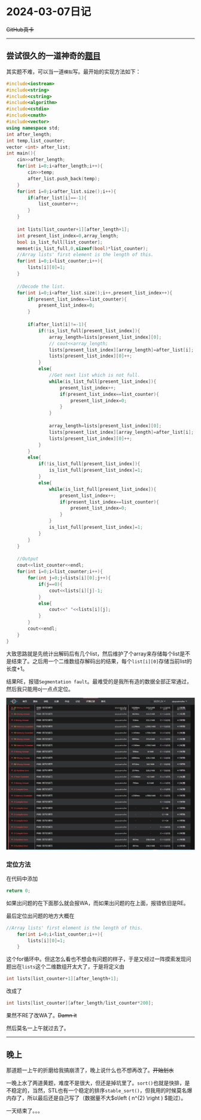 # 2024-03-07日记
~~GitHub真卡~~
***
## 尝试很久的一道神奇的[题目](https://sezsyoj.fun/p/383)

其实题不难，可以当一道`模拟`写。最开始的实现方法如下：
```c++
#include<iostream>
#include<string>
#include<cstring>
#include<algorithm>
#include<cstdio>
#include<cmath>
#include<vector>
using namespace std;
int after_length;
int temp,list_counter;
vector <int> after_list;
int main(){
    cin>>after_length;
    for(int i=0;i<after_length;i++){
        cin>>temp;
        after_list.push_back(temp);
    }
    for(int i=0;i<after_list.size();i++){
        if(after_list[i]==-1){
            list_counter++;
        }
    }

    int lists[list_counter+1][after_length+1];
    int present_list_index=0,array_length;
    bool is_list_full[list_counter];
    memset(is_list_full,0,sizeof(bool)*list_counter);
    //Array lists' first element is the length of this.
    for(int i=0;i<list_counter;i++){
        lists[i][0]=1;
    }
    
    //Decode the list.
    for(int i=0;i<after_list.size();i++,present_list_index++){
        if(present_list_index==list_counter){
            present_list_index=0;
        }

        if(after_list[i]!=-1){
            if(!is_list_full[present_list_index]){
                array_length=lists[present_list_index][0];
                // cout<<array_length;
                lists[present_list_index][array_length]=after_list[i];
                lists[present_list_index][0]++;
            }
            else{
                //Get next list which is not full.
                while(is_list_full[present_list_index]){
                    present_list_index++;
                    if(present_list_index==list_counter){
                        present_list_index=0;
                    }
                }

                array_length=lists[present_list_index][0];
                lists[present_list_index][array_length]=after_list[i];
                lists[present_list_index][0]++;
            }
        }
        else{
            if(!is_list_full[present_list_index]){
                is_list_full[present_list_index]=1;
            }
            else{
                while(is_list_full[present_list_index]){
                    present_list_index++;
                    if(present_list_index==list_counter){
                        present_list_index=0;
                    }
                }
                is_list_full[present_list_index]=1;
            }
        }
    }

    //Output
    cout<<list_counter<<endl;
    for(int i=0;i<list_counter;i++){
        for(int j=0;j<lists[i][0];j++){
            if(j==0){
                cout<<lists[i][j]-1;
            }
            else{
                cout<<" "<<lists[i][j];
            }
        }
        cout<<endl;
    }
}
```
大致思路就是先统计出解码后有几个list，然后维护了个array来存储每个list是不是结束了。之后用一个二维数组存解码出的结果，每个`list[i][0]`存储当前list的长度+1。

结果RE，报错`Segmentation fault`。最难受的是我所有造的数据全部正常通过，然后我只能用oj一点点定位。

![发疯似定位](./resource/2024-03-07-01.png "全是我定位搞得")

### 定位方法

在代码中添加
```c++
return 0;
```
如果出问题的在下面那么就会报WA，而如果出问题的在上面，报错依旧是RE。

最后定位出问题的地方大概在
```c++
//Array lists' first element is the length of this.
    for(int i=0;i<list_counter;i++){
        lists[i][0]=1;
    }
```
这个for循环中。但这怎么看也不想会有问题的样子，于是又经过一阵摸索发现问题出在`lists`这个二维数组开太大了，于是将定义由
```c++
int lists[list_counter+1][after_length+1];
```
改成了
```c++
int lists[list_counter][after_length/list_counter*200];
```
果然不RE了改WA了。~~Damn it~~

然后莫名一上午就过去了。
***
## 晚上

那道题一上午的折磨给我搞崩溃了，晚上说什么也不想再改了。~~开始划水~~

一晚上水了两道黄题，难度不是很大，但还是掉坑里了。`sort()`也就是快排，是不稳定的，当然，STL也有一个稳定的排序`stable_sort()`，但我用的时候莫名爆内存了，所以最后还是自己写了（数据量不大$o\left ( n^{2}  \right ) $能过）。

一天结束了。。。
